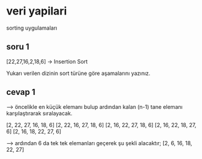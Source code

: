 # veri yapilari
sorting uygulamaları

## soru 1
[22,27,16,2,18,6] -> Insertion Sort

Yukarı verilen dizinin sort türüne göre aşamalarını yazınız.

## cevap 1  

--> öncelikle en küçük elemanı bulup ardından kalan (n-1) tane elemanı karşılaştırarak sıralayacak.

[2, 22, 27, 16, 18, 6]
[2, 22, 16, 27, 18, 6]
[2, 16, 22, 27, 18, 6]
[2, 16, 22, 18, 27, 6]
[2, 16, 18, 22, 27, 6]

--> ardından 6 da tek tek elemanları geçerek şu şekli alacaktır;
[2, 6, 16, 18, 22, 27]

